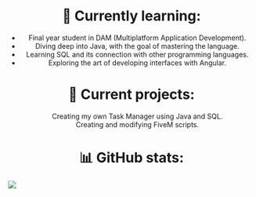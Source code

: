<h1 align='center'>🌱 Currently learning:</h1>
<ul align='center'>
    <li>Final year student in DAM (Multiplatform Application Development).</li>
    <li>Diving deep into Java, with the goal of mastering the language.</li>
    <li>Learning SQL and its connection with other programming languages.</li>
    <li>Exploring the art of developing interfaces with Angular.</li>
</ul>

<h1 align='center'>🚀 Current projects:</h1>
<ul style='list-style: none;' align='center'>
    <li>Creating my own Task Manager using Java and SQL.</li>
    <li>Creating and modifying FiveM scripts.</li>
</ul>

<h1 align='center'>📊 GitHub stats:</h1>
<a align='center' href="https://github.com/eczalaya">
    <img align='center' src="https://github-readme-stats.vercel.app/api?username=eczalaya&layout=compact&theme=react&hide_border=true&show_icons=true"/>
</a>
